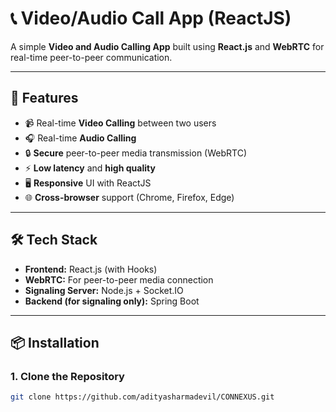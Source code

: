 # 📞 Video/Audio Call App (ReactJS)

A simple **Video and Audio Calling App** built using **React.js** and **WebRTC** for real-time peer-to-peer communication.

---

## 🚀 Features

- 📹 Real-time **Video Calling** between two users
- 🎧 Real-time **Audio Calling**
- 🔒 **Secure** peer-to-peer media transmission (WebRTC)
- ⚡ **Low latency** and **high quality**
- 🖥️ **Responsive** UI with ReactJS
- 🌐 **Cross-browser** support (Chrome, Firefox, Edge)

---

## 🛠️ Tech Stack

- **Frontend:** React.js (with Hooks)
- **WebRTC:** For peer-to-peer media connection
- **Signaling Server:** Node.js + Socket.IO
- **Backend (for signaling only):** Spring Boot

---

## 📦 Installation

### 1. Clone the Repository

```bash
git clone https://github.com/adityasharmadevil/CONNEXUS.git
